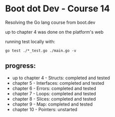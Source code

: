 # Boot dot Dev - Course 14

Resolving the Go lang course from boot.dev

up to chapter 4 was done on the platform's web

running test locally with:

```go test ./*_test.go ./main.go -v```

## progress:

* up to chapter 4 - Structs:    completed and tested
* chapter 5 -       Interfaces: completed and tested
* chapter 6 -       Errors:     completed and tested
* chapter 7 -       Loops:      completed and tested
* chapter 8 -       Slices:     completed and tested
* chapter 9 -       Map:        completed and tested
* chapter 10 -      Pointers:   unstarted
